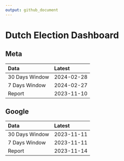 ```yaml
---
output: github_document
---
```


# Dutch Election Dashboard



## Meta


|Data           |Latest     |
|:--------------|:----------|
|30 Days Window |2024-02-28 |
|7 Days Window  |2024-02-27 |
|Report         |2023-11-10 |

## Google


|Data           |Latest     |
|:--------------|:----------|
|30 Days Window |2023-11-11 |
|7 Days Window  |2023-11-11 |
|Report         |2023-11-14 |
